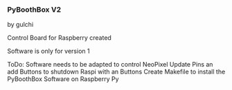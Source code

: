 ### PyBoothBox V2

by gulchi

Control Board for Raspberry created

Software is only for version 1

ToDo:
 Software needs to be adapted to control NeoPixel
 Update Pins an add Buttons to shutdown Raspi with an Buttons
 Create Makefile to install the PyBoothBox Software on Raspberry Py 
 